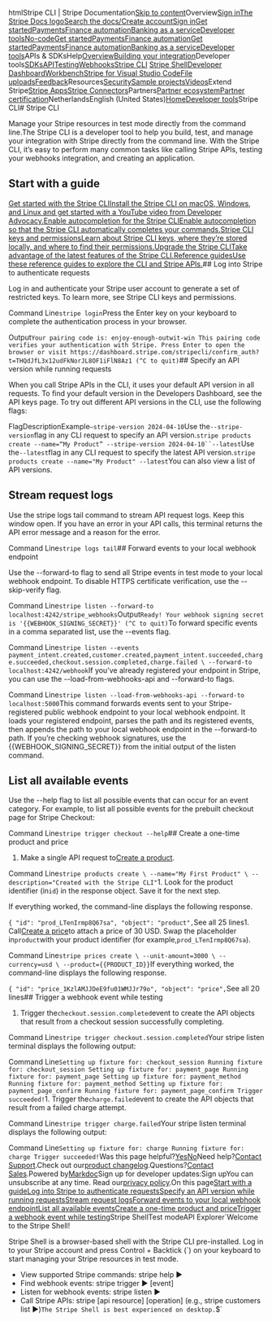 htmlStripe CLI | Stripe Documentation[Skip to content](#main-content)Overview[Sign in](https://dashboard.stripe.com/login?redirect=https%3A%2F%2Fdocs.stripe.com%2Fstripe-cli%2Foverview)[The Stripe Docs logo](/)[Search the docs/](#)[Create account](https://dashboard.stripe.com/register)[Sign in](https://dashboard.stripe.com/login?redirect=https%3A%2F%2Fdocs.stripe.com%2Fstripe-cli%2Foverview)[Get started](/get-started)[Payments](/payments)[Finance automation](/finance-automation)[Banking as a service](/financial-services)[Developer tools](/development)[No-code](/no-code)[Get started](/get-started)[Payments](/payments)[Finance automation](/finance-automation)[](#)[Get started](/get-started)[Payments](/payments)[Finance automation](/finance-automation)[Banking as a service](/financial-services)[Developer tools](/development)[](#)APIs & SDKsHelp[Overview](/docs/development)[Building your integration](#)Developer tools[SDKs](#)[API](#)[Testing](#)[Webhooks](#)[Stripe CLI](#)
[Stripe Shell](#)[Developer Dashboard](#)[Workbench](#)[Stripe for Visual Studio Code](/docs/stripe-vscode)[File uploads](/docs/file-upload)[Feedback](/docs/dev-tools-csat)Resources[Security](#)[Sample projects](#)[Videos](#)Extend Stripe[Stripe Apps](#)[Stripe Connectors](#)Partners[Partner ecosystem](/docs/partners)[Partner certification](/docs/partners/training-and-certification)NetherlandsEnglish (United States)[](#)[](#)[Home](/docs)[Developer tools](/docs/development)Stripe CLI# Stripe CLI

Manage your Stripe resources in test mode directly from the command line.The Stripe CLI is a developer tool to help you build, test, and manage your integration with Stripe directly from the command line. With the Stripe CLI, it’s easy to perform many common tasks like calling Stripe APIs, testing your webhooks integration, and creating an application.

## Start with a guide

[Get started with the Stripe CLIInstall the Stripe CLI on macOS, Windows, and Linux and get started with a YouTube video from Developer Advocacy.](/docs/stripe-cli)[Enable autocompletion for the Stripe CLIEnable autocompletion so that the Stripe CLI automatically completes your commands.](/docs/stripe-cli/autocomplete)[Stripe CLI keys and permissionsLearn about Stripe CLI keys, where they’re stored locally, and where to find their permissions.](/docs/stripe-cli/keys)[Upgrade the Stripe CLITake advantage of the latest features of the Stripe CLI.](/docs/stripe-cli/upgrade)[Reference guidesUse these reference guides to explore the CLI and Stripe APIs.](/docs/stripe-cli/reference)## Log into Stripe to authenticate requests

Log in and authenticate your Stripe user account to generate a set of restricted keys. To learn more, see Stripe CLI keys and permissions.

Command Line`stripe login`Press the Enter key on your keyboard to complete the authentication process in your browser.

Output`Your pairing code is: enjoy-enough-outwit-win
This pairing code verifies your authentication with Stripe.
Press Enter to open the browser or visit https://dashboard.stripe.com/stripecli/confirm_auth?t=THQdJfL3x12udFkNorJL8OF1iFlN8Az1 (^C to quit)`## Specify an API version while running requests

When you call Stripe APIs in the CLI, it uses your default API version in all requests. To find your default version in the Developers Dashboard, see the API keys page. To try out different API versions in the CLI, use the following flags:

FlagDescriptionExample`–stripe-version 2024-04-10`Use the`--stripe-version`flag in any CLI request to specify an API version.`stripe products create --name=“My Product” --stripe-version 2024-04-10``--latest`Use the`--latest`flag in any CLI request to specify the latest API version.`stripe products create --name="My Product" --latest`You can also view a list of API versions.

## Stream request logs

Use the stripe logs tail command to stream API request logs. Keep this window open. If you have an error in your API calls, this terminal returns the API error message and a reason for the error.

Command Line`stripe logs tail`## Forward events to your local webhook endpoint

Use the --forward-to flag to send all Stripe events in test mode to your local webhook endpoint. To disable HTTPS certificate verification, use the --skip-verify flag.

Command Line`stripe listen --forward-to localhost:4242/stripe_webhooks`Output`Ready! Your webhook signing secret is '{{WEBHOOK_SIGNING_SECRET}}' (^C to quit)`To forward specific events in a comma separated list, use the --events flag.

Command Line`stripe listen --events payment_intent.created,customer.created,payment_intent.succeeded,charge.succeeded,checkout.session.completed,charge.failed \
  --forward-to localhost:4242/webhook`If you’ve already registered your endpoint in Stripe, you can use the --load-from-webhooks-api and --forward-to flags.

Command Line`stripe listen --load-from-webhooks-api --forward-to localhost:5000`This command forwards events sent to your Stripe-registered public webhook endpoint to your local webhook endpoint. It loads your registered endpoint, parses the path and its registered events, then appends the path to your local webhook endpoint in the --forward-to path. If you’re checking webhook signatures, use the {{WEBHOOK_SIGNING_SECRET}} from the initial output of the listen command.

## List all available events

Use the --help flag to list all possible events that can occur for an event category. For example, to list all possible events for the prebuilt checkout page for Stripe Checkout:

Command Line`stripe trigger checkout --help`## Create a one-time product and price

1. Make a single API request to[Create a product](/api/products/create).

Command Line`stripe products create \
--name="My First Product" \
--description="Created with the Stripe CLI"`1. Look for the product identifier (in`id`) in the response object. Save it for the next step.

If everything worked, the command-line displays the following response.

`{
  "id": "prod_LTenIrmp8Q67sa",
  "object": "product",`See all 25 lines1. Call[Create a price](/api/prices/create)to attach a price of 30 USD. Swap the placeholder in`product`with your product identifier (for example,`prod_LTenIrmp8Q67sa`).

Command Line`stripe prices create \
  --unit-amount=3000 \
  --currency=usd \
  --product={{PRODUCT_ID}}`If everything worked, the command-line displays the following response.

`{
  "id": "price_1KzlAMJJDeE9fu01WMJJr79o",
  "object": "price",`See all 20 lines## Trigger a webhook event while testing

1. Trigger the`checkout.session.completed`event to create the API objects that result from a checkout session successfully completing.

Command Line`stripe trigger checkout.session.completed`Your stripe listen terminal displays the following output:

Command Line`Setting up fixture for: checkout_session
Running fixture for: checkout_session
Setting up fixture for: payment_page
Running fixture for: payment_page
Setting up fixture for: payment_method
Running fixture for: payment_method
Setting up fixture for: payment_page_confirm
Running fixture for: payment_page_confirm
Trigger succeeded!`1. Trigger the`charge.failed`event to create the API objects that result from a failed charge attempt.

Command Line`stripe trigger charge.failed`Your stripe listen terminal displays the following output:

Command Line`Setting up fixture for: charge
Running fixture for: charge
Trigger succeeded!`Was this page helpful?[Yes](#)[No](#)Need help?[Contact Support](https://support.stripe.com/).Check out our[product changelog](https://stripe.com/blog/changelog).Questions?[Contact Sales](https://stripe.com/contact/sales).Powered by[Markdoc](https://markdoc.dev)Sign up for developer updates:Sign upYou can unsubscribe at any time. Read our[privacy policy](https://stripe.com/privacy).On this page[Start with a guide](#start-with-a-guide)[Log into Stripe to authenticate requests](#log-into-stripe-to-authenticate-requests)[Specify an API version while running requests](#specify-an-api-version-while-running-requests)[Stream request logs](#stream-request-logs)[Forward events to your local webhook endpoint](#forward-events-to-your-local-webhook-endpoint)[List all available events](#list-all-available-events)[Create a one-time product and price](#create-a-one-time-product-and-price)[Trigger a webhook event while testing](#trigger-a-webhook-event-while-testing)Stripe ShellTest modeAPI Explorer[](https://stripe.com/docs/stripe-cli#install)`Welcome to the Stripe Shell!

Stripe Shell is a browser-based shell with the Stripe CLI pre-installed. Log in to your
Stripe account and press Control + Backtick (`) on your keyboard to start managing your Stripe
resources in test mode.

- View supported Stripe commands: stripe help ▶️
- Find webhook events: stripe trigger ▶️ [event]
- Listen for webhook events: stripe listen ▶
- Call Stripe APIs: stripe [api resource] [operation] (e.g., stripe customers list ▶️)`The Stripe Shell is best experienced on desktop.`$`